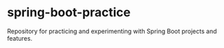 # spring-boot-practice
Repository for practicing and experimenting with Spring Boot projects and features.
